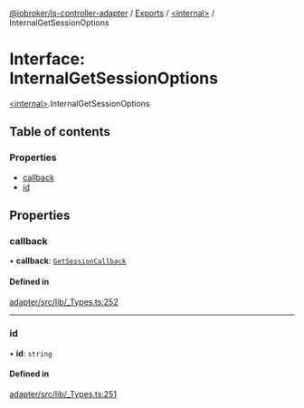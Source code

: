 [@iobroker/js-controller-adapter](../README.md) / [Exports](../modules.md) / [\<internal\>](../modules/internal_.md) / InternalGetSessionOptions

# Interface: InternalGetSessionOptions

[\<internal\>](../modules/internal_.md).InternalGetSessionOptions

## Table of contents

### Properties

- [callback](internal_.InternalGetSessionOptions.md#callback)
- [id](internal_.InternalGetSessionOptions.md#id)

## Properties

### callback

• **callback**: [`GetSessionCallback`](../modules/internal_.md#getsessioncallback)

#### Defined in

[adapter/src/lib/_Types.ts:252](https://github.com/ioBroker/ioBroker.js-controller/blob/7460e1f30f6bf482b09e2b115f10f768721731ff/packages/adapter/src/lib/_Types.ts#L252)

___

### id

• **id**: `string`

#### Defined in

[adapter/src/lib/_Types.ts:251](https://github.com/ioBroker/ioBroker.js-controller/blob/7460e1f30f6bf482b09e2b115f10f768721731ff/packages/adapter/src/lib/_Types.ts#L251)
